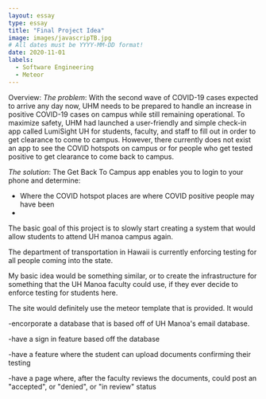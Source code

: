 ```yaml
---
layout: essay
type: essay
title: "Final Project Idea"
image: images/javascripTB.jpg
# All dates must be YYYY-MM-DD format!
date: 2020-11-01
labels:
  - Software Engineering
  - Meteor
---
```

Overview:
*The problem*: With the second wave of COVID-19 cases expected to arrive any day now, UHM needs to be prepared to handle an increase in positive COVID-19 cases on campus while still remaining operational. To maximize safety, UHM had launched a user-friendly and simple check-in app called LumiSight UH for students, faculty, and staff to fill out in order to get clearance to come to campus. However, there currently does not exist an app to see the COVID hotspots on campus or for people who get tested positive to get clearance to come back to campus. 

*The solution*: The Get Back To Campus app enables you to login to your phone and determine: 
* Where the COVID hotspot places are where COVID positive people may have been
*


The basic goal of this project is to slowly start creating a system that would allow students to attend UH manoa campus again.




The department of transportation in Hawaii is currently enforcing testing for all people coming into the state.

My basic idea would be something similar, or to create the infrastructure for something that the UH Manoa faculty could
use, if they ever decide to enforce testing for students here. 

The site would definitely use the meteor template that is provided. It would 

-encorporate a database that is based off of UH Manoa's email database.

-have a sign in feature based off the database

-have a feature where the student can upload documents confirming their testing

-have a page where, after the faculty reviews the documents, could post an "accepted", or "denied", or "in review" status


